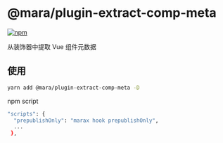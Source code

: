 # @mara/plugin-extract-comp-meta

[![npm](https://img.shields.io/npm/v/@mara/plugin-extract-comp-meta.svg)](https://www.npmjs.com/package/@mara/plugin-extract-comp-meta)

从装饰器中提取 Vue 组件元数据

## 使用

```bash
yarn add @mara/plugin-extract-comp-meta -D
```

npm script

```bash
"scripts": {
  "prepublishOnly": "marax hook prepublishOnly",
  ...
 },
```
